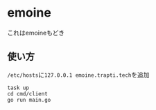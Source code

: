 # emoine
これはemoineもどき

## 使い方
`/etc/hosts`に`127.0.0.1 emoine.trapti.tech`を追加
```
task up
cd cmd/client
go run main.go
```